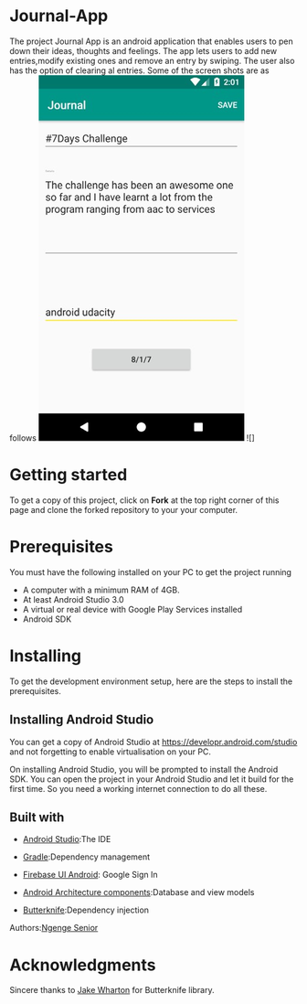 # Journal-App
The project Journal App is an android application that enables users to pen down their ideas, thoughts and feelings.
The app lets users to add new entries,modify existing ones and remove an entry by swiping. The user also has the
option of clearing al entries.
Some of the screen shots are as follows
![Shot1](https://github.com/ngengesenior/Journal-App/blob/master/2018-07-01%2013-01-02%20Screenshot.jpg)
![]

# Getting started
To get a copy of this project, click on **Fork** at the top right corner of this page and
clone the forked repository to your your computer.

# Prerequisites

You must have the following installed on your PC to get the project running
- A computer with a minimum RAM of 4GB.
- At least Android Studio 3.0
- A virtual or real device with Google Play Services installed
- Android SDK

# Installing
To get the development environment setup, here are the steps to install the prerequisites.
## Installing Android Studio
You can get a copy of Android Studio at https://developr.android.com/studio and not forgetting to 
enable virtualisation on your PC.

On installing Android Studio, you will be prompted to install the Android SDK.
You can open the project in your Android Studio and let it build for the first time.
So you need a working internet connection to do all these.


## Built with
- [Android Studio](https://developr.android.com/studio):The IDE

- [Gradle](https://gradle.org):Dependency management

- [Firebase UI Android](https://github.com/firebase/FirebaseUI-Android): Google Sign In

- [Android Architecture components](https://developer.android.com/topic/libraries/architecture):Database and view models
- [Butterknife](https://github.com/JakeWharton/butterknife):Dependency injection

Authors:[Ngenge Senior](https://github.com/ngengesenior)

# Acknowledgments
Sincere thanks to [Jake Wharton](https://github.com/JakeWharton) for Butterknife library.

